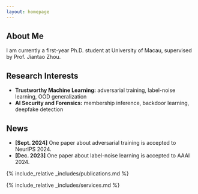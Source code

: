 ```yaml
---
layout: homepage
---
```


## About Me

I am currently a first-year Ph.D. student at University of Macau, supervised by Prof. Jiantao Zhou.

## Research Interests

- **Trustworthy Machine Learning:** adversarial training, label-noise learning, OOD generalization
- **AI Security and Forensics:** membership inference, backdoor learning, deepfake detection

## News

- **[Sept. 2024]** One paper about adversarial training is accepted to NeurIPS 2024.
- **[Dec. 2023]** One paper about label-noise learning is accepted to AAAI 2024.

{% include_relative _includes/publications.md %}

{% include_relative _includes/services.md %}

